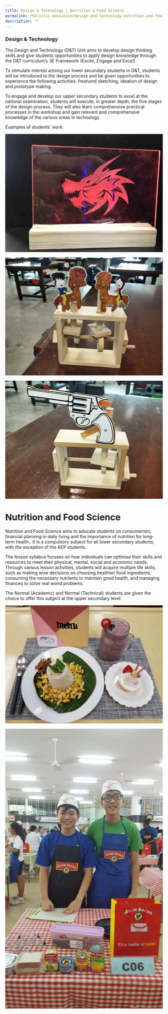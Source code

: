 ```yaml
---
title: Design & Technology | Nutrition & Food Science
permalink: /holistic-education/design-and-technology-nutrition-and-food-science/
description: ""
---
```

### Design & Technology
  
The Design and Technology (D&T) Unit aims to develop design thinking skills and give students opportunities to apply design knowledge through the D&T curriculum’s 3E Framework (Excite, Engage and Excel).  
  
To stimulate interest among our lower secondary students in D&T, students will be introduced to the design process and be given opportunities to experience the following activities: freehand sketching, ideation of design and prototype making.  
  
To engage and develop our upper secondary students to excel at the national examination, students will execute, in greater depth, the five stages of the design process. They will also learn comprehensive practical processes in the workshop and gain relevant and comprehensive knowledge of the various areas in technology.  
  
Examples of students’ work:  
  
![](/images/DNT%201.jpeg) 

![](/images/DNT%202.jpeg)

![](/images/DNT%203.jpeg)

# Nutrition and Food Science

  
Nutrition and Food Science aims to educate students on consumerism, financial planning in daily living and the importance of nutrition for long-term health.. It is a compulsory subject for all lower secondary students, with the exception of the AEP students.  
  
The lesson syllabus focuses on how individuals can optimise their skills and resources to meet their physical, mental, social and economic needs. Through various lesson activities, students will acquire multiple life skills, such as making wise decisions on choosing healthier food ingredients, consuming the necessary nutrients to maintain good health, and managing finances to solve real world problems.  
  
The Normal (Academic) and Normal (Technical) students are given the choice to offer this subject at the upper secondary level.  
  

![](/images/FS%201.jpeg)

![](/images/FS%202.jpeg)